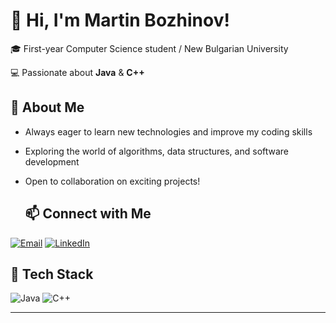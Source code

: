# 👋 Hi, I'm Martin Bozhinov!

🎓 First-year Computer Science student / New Bulgarian University

💻 Passionate about **Java** & **C++**    

## 🚀 About Me
- Always eager to learn new technologies and improve my coding skills  
- Exploring the world of algorithms, data structures, and software development  
- Open to collaboration on exciting projects!

  ## 📫 Connect with Me
[![Email](https://img.shields.io/badge/Email-D14836?style=for-the-badge&logo=gmail&logoColor=white)](mailto:martibozhinov7@gmail.com)
<a href="https://www.linkedin.com/in/martin-bozhinov1" target="_blank"><img alt="LinkedIn" src="https://img.shields.io/badge/-LinkedIn-0077B5?style=for-the-badge&logo=Linkedin&logoColor=white"></a>

## 🔧 Tech Stack
![Java](https://img.shields.io/badge/Java-ED8B00?style=for-the-badge&logo=java&logoColor=white)
![C++](https://img.shields.io/badge/C++-00599C?style=for-the-badge&logo=cplusplus&logoColor=white)

---
